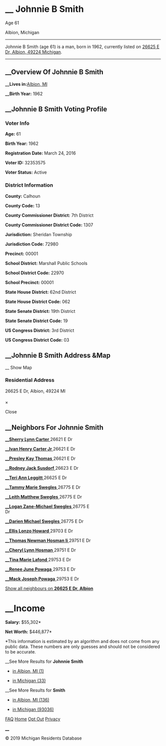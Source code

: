 # __ Johnnie B Smith

Age 61

Albion, Michigan

* * *

Johnnie B Smith (age 61) is a man, born in 1962, currently listed on [26625 E  
Dr, Albion, 49224 Michigan](/address/people/49224/albion/e-dr#number-26625).

* * *

## __Overview Of Johnnie B Smith

**__Lives in:**[Albion, MI](/address/streets/49224/albion)

**__Birth Year:** 1962

## __Johnnie B Smith Voting Profile

### Voter Info

**Age:** 61

**Birth Year:** 1962

**Registration Date:** March 24, 2016

**Voter ID:** 32353575

**Voter Status:** Active

### District Information

**County:** Calhoun

**County Code:** 13

**County Commissioner District:** 7th District

**County Commissioner District Code:** 1307

**Jurisdiction:** Sheridan Township

**Jurisdiction Code:** 72980

**Precinct:** 00001

**School District:** Marshall Public Schools

**School District Code:** 22970

**School Precinct:** 00001

**State House District:** 62nd District

**State House District Code:** 062

**State Senate District:** 19th District

**State Senate District Code:** 19

**US Congress District:** 3rd District

**US Congress District Code:** 03

## __Johnnie B Smith Address &Map

__ Show Map

### Residential Address

26625 E Dr, Albion, 49224 MI

####

×

Close

## __Neighbors For Johnnie Smith

[ __**Sherry Lynn Carter** ](/person/10446180/sherry-carter) 26621 E Dr

[ __**Ivan Henry Carter Jr** ](/person/10446176/ivan-carter) 26621 E Dr

[ __**Presley Kay Thomas** ](/person/32290393/presley-thomas) 26621 E Dr

[ __**Rodney Jack Susdorf** ](/person/32633743/rodney-susdorf) 26623 E Dr

[ __**Teri Ann Leggitt** ](/person/32352848/teri-leggitt) 26625 E Dr

[ __**Tammy Marie Swegles** ](/person/31370626/tammy-swegles) 26775 E Dr

[ __**Leith Matthew Swegles** ](/person/108994599/leith-swegles) 26775 E Dr

[ __**Logan Zane-Michael Swegles** ](/person/31267527/logan-swegles) 26775 E  
Dr

[ __**Darien Michael Swegles** ](/person/34508126/darien-swegles) 26775 E Dr

[ __**Ellis Lonzo Howard** ](/person/105606633/ellis-howard) 29703 E Dr

[ __**Thomas Newman Hosman Ii** ](/person/103090582/thomas-hosman) 29751 E Dr

[ __**Cheryl Lynn Hosman** ](/person/108869930/cheryl-hosman) 29751 E Dr

[ __**Tina Marie Lafond** ](/person/107790456/tina-lafond) 29753 E Dr

[ __**Renee June Powaga** ](/person/9303923/renee-powaga) 29753 E Dr

[ __**Mack Joseph Powaga** ](/person/9303921/mack-powaga) 29753 E Dr

[Show all neighbours on **26625 E Dr, Albion**  
](/address/people/49224/albion/e-dr)

# __Income

**Salary:** $55,302*

**Net Worth:** $446,877*

*This information is estimated by an algorithm and does not come from any public data. These numbers are only guesses and should not be considered to be accurate.

__See More Results for **Johnnie Smith**

  * [in Albion, MI (1)](/name/johnnie-smith/albion)

  * [in Michigan (33)](/name/johnnie-smith)

__See More Results for **Smith**

  * [in Albion, MI (136)](/name/smith/albion)

  * [in Michigan (93036)](/name/smith)

[ FAQ](/faq) [ Home](/) [ Opt Out](/opt-out) [ Privacy](/privacy-policy)

[__](https://www.facebook.com/Michigan-Residents-Database-308205423050713/)

© 2019 Michigan Residents Database
